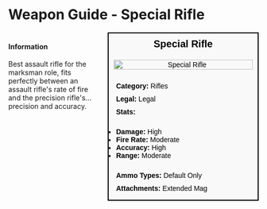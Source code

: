 # Weapon Guide - Special Rifle

<div style="display: flex; align-items: flex-start; gap: 10px;">

  <div style="flex: 1; margin-right: 10px;">
  
  #### Information
  Best assault rifle for the marksman role, fits perfectly between an assault rifle's rate of fire and the precision rifle's... precision and accuracy.

  </div>

  <div style="width: 300px; border: 2px solid black; font-family: Arial, sans-serif; background-color: #f9f9f9; color: black;">
    <div style="background-color: #f9f9f9; padding: 10px; font-size: 20px; font-weight: bold; text-align: center;">Special Rifle</div>
    <div style="text-align: center; padding: 10px;">
      <img src="image_url_here" alt="Special Rifle" style="width: 100%; height: auto;">
    </div>
    <div style="padding: 10px;">
      <div style="padding: 5px;"><strong>Category:</strong> Rifles</div>
      <div style="padding: 5px;"><strong>Legal:</strong> Legal</div>
      <div style="padding: 5px;"><strong>Stats:</strong></div>
      <ul style="padding: 5px;">
        <li><strong>Damage:</strong> High</li>
        <li><strong>Fire Rate:</strong> Moderate</li>
        <li><strong>Accuracy:</strong> High</li>
        <li><strong>Range:</strong> Moderate</li>
      </ul>
      <div style="padding: 5px;"><strong>Ammo Types:</strong> Default Only</div>
      <div style="padding: 5px;"><strong>Attachments:</strong> Extended Mag</div>
    </div>
  </div>

</div>
